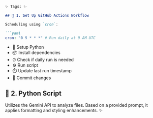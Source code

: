 ```markdown
✨ Tags: ✨

## 🚀 1. Set Up GitHub Actions Workflow

Scheduling using `cron`:

```yaml
cron: "0 9 * * *" # Run daily at 9 AM UTC
```

- 🐍 Setup Python
- 📦 Install dependencies
- ⏰ Check if daily run is needed
- ⚙️ Run script
- ⏱️ Update last run timestamp
- 💾 Commit changes

## 🐍 2. Python Script

Utilizes the Gemini API to analyze files. Based on a provided prompt, it applies formatting and styling enhancements. ✨
```